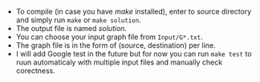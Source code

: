 - To compile (in case you have *make* installed), enter to source directory and simply run `make` or `make solution`.
- The output file is named *solution*.
- You can choose your input graph file from `Input/G*.txt`.
- The graph file is in the form of (source, destination) per line.
- I will add Google test in the future but for now you can run `make test` to ruun automaticaly with multiple  input files and manually check corectness.
